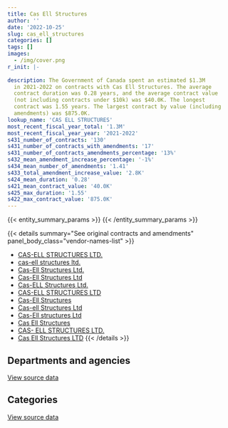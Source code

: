 ```yaml
---
title: Cas Ell Structures
author: ''
date: '2022-10-25'
slug: cas_ell_structures
categories: []
tags: []
images:
  - /img/cover.png
r_init: |-
  
description: The Government of Canada spent an estimated $1.3M
  in 2021-2022 on contracts with Cas Ell Structures. The average
  contract duration was 0.28 years, and the average contract value
  (not including contracts under $10k) was $40.0K. The longest
  contract was 1.55 years. The largest contract by value (including
  amendments) was $875.0K.
lookup_name: 'CAS ELL STRUCTURES'
most_recent_fiscal_year_total: '1.3M'
most_recent_fiscal_year_year: '2021-2022'
s431_number_of_contracts: '130'
s431_number_of_contracts_with_amendments: '17'
s431_number_of_contracts_amendments_percentage: '13%'
s432_mean_amendment_increase_percentage: '-1%'
s434_mean_number_of_amendments: '1.41'
s433_total_amendment_increase_value: '2.8K'
s424_mean_duration: '0.28'
s421_mean_contract_value: '40.0K'
s425_max_duration: '1.55'
s422_max_contract_value: '875.0K'
---
```


<script src="/rmarkdown-libs/htmlwidgets/htmlwidgets.js"></script>
<link href="/rmarkdown-libs/datatables-css/datatables-crosstalk.css" rel="stylesheet" />
<script src="/rmarkdown-libs/datatables-binding/datatables.js"></script>
<script src="/rmarkdown-libs/jquery/jquery-3.6.0.min.js"></script>
<link href="/rmarkdown-libs/dt-core-bootstrap/css/dataTables.bootstrap.min.css" rel="stylesheet" />
<link href="/rmarkdown-libs/dt-core-bootstrap/css/dataTables.bootstrap.extra.css" rel="stylesheet" />
<script src="/rmarkdown-libs/dt-core-bootstrap/js/jquery.dataTables.min.js"></script>
<script src="/rmarkdown-libs/dt-core-bootstrap/js/dataTables.bootstrap.min.js"></script>
<link href="/rmarkdown-libs/crosstalk/css/crosstalk.min.css" rel="stylesheet" />
<script src="/rmarkdown-libs/crosstalk/js/crosstalk.min.js"></script>
<script src="/rmarkdown-libs/htmlwidgets/htmlwidgets.js"></script>
<link href="/rmarkdown-libs/datatables-css/datatables-crosstalk.css" rel="stylesheet" />
<script src="/rmarkdown-libs/datatables-binding/datatables.js"></script>
<script src="/rmarkdown-libs/jquery/jquery-3.6.0.min.js"></script>
<link href="/rmarkdown-libs/dt-core-bootstrap/css/dataTables.bootstrap.min.css" rel="stylesheet" />
<link href="/rmarkdown-libs/dt-core-bootstrap/css/dataTables.bootstrap.extra.css" rel="stylesheet" />
<script src="/rmarkdown-libs/dt-core-bootstrap/js/jquery.dataTables.min.js"></script>
<script src="/rmarkdown-libs/dt-core-bootstrap/js/dataTables.bootstrap.min.js"></script>
<link href="/rmarkdown-libs/crosstalk/css/crosstalk.min.css" rel="stylesheet" />
<script src="/rmarkdown-libs/crosstalk/js/crosstalk.min.js"></script>

{{< entity_summary_params >}}
{{< /entity_summary_params >}}

{{< details summary="See original contracts and amendments" panel_body_class="vendor-names-list" >}}
- [CAS-ELL STRUCTURES LTD.](https://search.open.canada.ca/en/ct/?sort=contract_value_f%20desc&page=1&search_text=%22CAS-ELL%20STRUCTURES%20LTD.%22)
- [cas-ell structures ltd.](https://search.open.canada.ca/en/ct/?sort=contract_value_f%20desc&page=1&search_text=%22cas-ell%20structures%20ltd.%22)
- [Cas-Ell Structures Ltd.](https://search.open.canada.ca/en/ct/?sort=contract_value_f%20desc&page=1&search_text=%22Cas-Ell%20Structures%20Ltd.%22)
- [Cas-Ell Structures Ltd](https://search.open.canada.ca/en/ct/?sort=contract_value_f%20desc&page=1&search_text=%22Cas-Ell%20Structures%20Ltd%22)
- [Cas-ELL Structures Ltd.](https://search.open.canada.ca/en/ct/?sort=contract_value_f%20desc&page=1&search_text=%22Cas-ELL%20Structures%20Ltd.%22)
- [CAS-ELL STRUCTURES LTD](https://search.open.canada.ca/en/ct/?sort=contract_value_f%20desc&page=1&search_text=%22CAS-ELL%20STRUCTURES%20LTD%22)
- [Cas-Ell Structures](https://search.open.canada.ca/en/ct/?sort=contract_value_f%20desc&page=1&search_text=%22Cas-Ell%20Structures%22)
- [Cas-ell Structures Ltd](https://search.open.canada.ca/en/ct/?sort=contract_value_f%20desc&page=1&search_text=%22Cas-ell%20Structures%20Ltd%22)
- [Cas-Ell structures Ltd](https://search.open.canada.ca/en/ct/?sort=contract_value_f%20desc&page=1&search_text=%22Cas-Ell%20structures%20Ltd%22)
- [Cas Ell Structures](https://search.open.canada.ca/en/ct/?sort=contract_value_f%20desc&page=1&search_text=%22Cas%20Ell%20Structures%22)
- [CAS- ELL STRUCTURES LTD.](https://search.open.canada.ca/en/ct/?sort=contract_value_f%20desc&page=1&search_text=%22CAS-%20ELL%20STRUCTURES%20LTD.%22)
- [Cas Ell Structures LTD](https://search.open.canada.ca/en/ct/?sort=contract_value_f%20desc&page=1&search_text=%22Cas%20Ell%20Structures%20LTD%22)
{{< /details >}}

## Departments and agencies

<div id="htmlwidget-1" style="width:100%;height:auto;" class="datatables html-widget"></div>
<script type="application/json" data-for="htmlwidget-1">{"x":{"style":"bootstrap","filter":"none","vertical":false,"data":[["<a href=\"/departments/dnd-mdn/\">National Defence<\/a>"],[1062793.97],[600570.26],[526801.17],[1283905.68]],"container":"<table class=\"table table-striped table-hover row-border order-column display\">\n  <thead>\n    <tr>\n      <th>Department<\/th>\n      <th>2018-2019<\/th>\n      <th>2019-2020<\/th>\n      <th>2020-2021<\/th>\n      <th>2021-2022<\/th>\n    <\/tr>\n  <\/thead>\n<\/table>","options":{"order":[[4,"desc"]],"pageLength":10,"autoWidth":true,"columnDefs":[{"targets":1,"render":"function(data, type, row, meta) {\n    return type !== 'display' ? data : DTWidget.formatCurrency(data, \"$\", 2, 3, \",\", \".\", true, null);\n  }"},{"targets":2,"render":"function(data, type, row, meta) {\n    return type !== 'display' ? data : DTWidget.formatCurrency(data, \"$\", 2, 3, \",\", \".\", true, null);\n  }"},{"targets":3,"render":"function(data, type, row, meta) {\n    return type !== 'display' ? data : DTWidget.formatCurrency(data, \"$\", 2, 3, \",\", \".\", true, null);\n  }"},{"targets":4,"render":"function(data, type, row, meta) {\n    return type !== 'display' ? data : DTWidget.formatCurrency(data, \"$\", 2, 3, \",\", \".\", true, null);\n  }"},{"width":"16%","targets":[1,2,3,4]},{"className":"dt-right","targets":[1,2,3,4]}],"orderClasses":false}},"evals":["options.columnDefs.0.render","options.columnDefs.1.render","options.columnDefs.2.render","options.columnDefs.3.render"],"jsHooks":[]}</script>
<p class="text-right">
<a href="https://github.com/GoC-Spending/contracts-data/tree/main/data/out/vendors/cas_ell_structures/summary_by_fiscal_year_by_department.csv" class="source-data-link btn btn-link">View source data</a>
</p>

## Categories

<div id="htmlwidget-2" style="width:100%;height:auto;" class="datatables html-widget"></div>
<script type="application/json" data-for="htmlwidget-2">{"x":{"style":"bootstrap","filter":"none","vertical":false,"data":[["<a href=\"/categories/facilities_and_construction/\">Facilities and construction<\/a>","<a href=\"/categories/professional_services/\">Professional services<\/a>","<a href=\"/categories/industrial_products_and_services/\">Industrial products and services<\/a>"],[1061591.64,1202.32,null],[564590.74,18335.45,17644.08],[482424.73,44376.44,null],[1283905.68,null,null]],"container":"<table class=\"table table-striped table-hover row-border order-column display\">\n  <thead>\n    <tr>\n      <th>Category<\/th>\n      <th>2018-2019<\/th>\n      <th>2019-2020<\/th>\n      <th>2020-2021<\/th>\n      <th>2021-2022<\/th>\n    <\/tr>\n  <\/thead>\n<\/table>","options":{"order":[[4,"desc"]],"dom":"t","pageLength":30,"autoWidth":true,"columnDefs":[{"targets":1,"render":"function(data, type, row, meta) {\n    return type !== 'display' ? data : DTWidget.formatCurrency(data, \"$\", 2, 3, \",\", \".\", true, null);\n  }"},{"targets":2,"render":"function(data, type, row, meta) {\n    return type !== 'display' ? data : DTWidget.formatCurrency(data, \"$\", 2, 3, \",\", \".\", true, null);\n  }"},{"targets":3,"render":"function(data, type, row, meta) {\n    return type !== 'display' ? data : DTWidget.formatCurrency(data, \"$\", 2, 3, \",\", \".\", true, null);\n  }"},{"targets":4,"render":"function(data, type, row, meta) {\n    return type !== 'display' ? data : DTWidget.formatCurrency(data, \"$\", 2, 3, \",\", \".\", true, null);\n  }"},{"width":"16%","targets":[1,2,3,4]},{"className":"dt-right","targets":[1,2,3,4]}],"orderClasses":false,"lengthMenu":[10,25,30,50,100]}},"evals":["options.columnDefs.0.render","options.columnDefs.1.render","options.columnDefs.2.render","options.columnDefs.3.render"],"jsHooks":[]}</script>
<p class="text-right">
<a href="https://github.com/GoC-Spending/contracts-data/tree/main/data/out/vendors/cas_ell_structures/summary_by_fiscal_year_by_category.csv" class="source-data-link btn btn-link">View source data</a>
</p>
